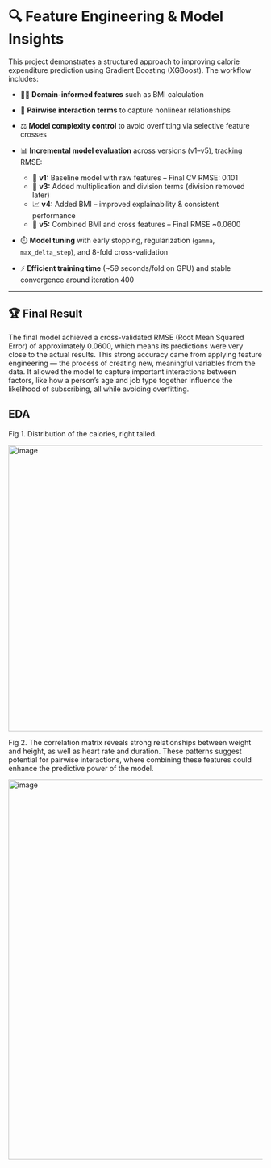 # 🔍 Feature Engineering & Model Insights

This project demonstrates a structured approach to improving calorie expenditure prediction using Gradient Boosting (XGBoost). The workflow includes:

* 🏋️‍♂️ **Domain-informed features** such as BMI calculation

* 🔗 **Pairwise interaction terms** to capture nonlinear relationships

* ⚖️ **Model complexity control** to avoid overfitting via selective feature crosses

* 📊 **Incremental model evaluation** across versions (v1–v5), tracking RMSE:

  * 🚀 **v1:** Baseline model with raw features – Final CV RMSE: 0.101
  * 🔄 **v3:** Added multiplication and division terms (division removed later)
  * 📈 **v4:** Added BMI – improved explainability & consistent performance
  * 🎯 **v5:** Combined BMI and cross features – Final RMSE \~0.0600

* ⏱️ **Model tuning** with early stopping, regularization (`gamma`, `max_delta_step`), and 8-fold cross-validation

* ⚡ **Efficient training time** (\~59 seconds/fold on GPU) and stable convergence around iteration 400

---

## 🏆 Final Result

The final model achieved a cross-validated RMSE (Root Mean Squared Error) of approximately 0.0600, which means its predictions were very close to the actual results. This strong accuracy came from applying feature engineering — the process of creating new, meaningful variables from the data. It allowed the model to capture important interactions between factors, like how a person’s age and job type together influence the likelihood of subscribing, all while avoiding overfitting.

## EDA

Fig 1.  Distribution of the calories, right tailed.

<img width="730" height="566" alt="image" src="https://github.com/user-attachments/assets/6041a760-abb7-4d4e-9eb1-da74fd479e9e" />


Fig 2. The correlation matrix reveals strong relationships between weight and height, as well as heart rate and duration. These patterns suggest potential for pairwise interactions, where combining these features could enhance the predictive power of the model.

<img width="842" height="752" alt="image" src="https://github.com/user-attachments/assets/0008acfb-e093-4a00-9f8f-dc89717e6b8e" />

